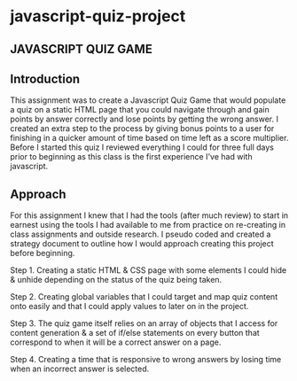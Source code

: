 # javascript-quiz-project

## JAVASCRIPT QUIZ GAME

## Introduction

This assignment was to create a Javascript Quiz Game that would populate a quiz on a static HTML page that you could navigate through and gain points by answer correctly and lose points by getting the wrong answer. I created an extra step to the process by giving bonus points to a user for finishing in a quicker amount of time based on time left as a score multiplier. Before I started this quiz I reviewed everything I could for three full days prior to beginning as this class is the first experience I've had with javascript.

## Approach
For this assignment I knew that I had the tools (after much review) to start in earnest using the tools I had available to me from practice on re-creating in class assignments and  outside research. I pseudo coded and created a strategy document to outline how I would approach creating this project before beginning.

Step 1. Creating a static HTML & CSS page with some elements I could hide & unhide depending on the status of the quiz being taken.

Step 2. Creating global variables that I could target and map quiz content onto easily and that I could apply values to later on in the project. 

Step 3. The quiz game itself relies on an array of objects that I access for content generation & a set of if/else statements on every button that correspond to when it will be a correct answer on a page.

Step 4. Creating a time that is responsive to wrong answers by losing time when an incorrect answer is selected.